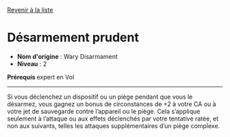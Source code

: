 [Revenir à la liste](..)

# Désarmement prudent

 * **Nom d'origine** : Wary Disarmament
 * **Niveau** : 2


<p><strong>Prérequis </strong> expert en Vol</p>
<hr>
<p>Si vous déclenchez un dispositif ou un piège pendant que vous le désarmez, vous gagnez un bonus de circonstances de +2 à votre CA ou à votre jet de sauvegarde contre l’appareil ou le piège. Cela s’applique seulement à l’attaque ou aux effets déclenchés par votre tentative ratée, et non aux suivants, telles les attaques supplémentaires d’un piège complexe.</p>